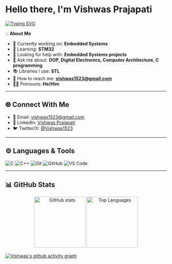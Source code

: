 # Hello there, I'm Vishwas Prajapati  

[![Typing SVG](https://readme-typing-svg.herokuapp.com?size=25&duration=4000&color=F75C7E&width=600&lines=Embedded+Systems;C+%7C+C%2B%2B+Programmer;Trying+To+Do+Better)](https://git.io/typing-svg)

💡 **About Me**  
- 🔭 Currently working on: **Embedded Systems**  
- 🌱 Learning: **STM32**  
- 🤝 Looking for help with: **Embedded Systems projects**  
- 💬 Ask me about: **OOP, Digital Electronics, Computer Architecture, C programming**  
- 📚 Libraries I use: **STL**  
- 📧 How to reach me: **vishwas1523@gmail.com**  
- 🙋‍♂️ Pronouns: **He/Him**  

---

## 🌐 Connect With Me  

- 📩 Email: [vishwas1523@gmail.com](mailto:vishwas1523@gmail.com)  
- 💼 LinkedIn: [Vishwas Prajapati](https://www.linkedin.com/in/vishwas-prajapati-b5498a320)  
- 🐦 Twitter/X: [@Vishwas1523](https://x.com/Vishwas1523)  

---

## ⚙️ Languages & Tools  

![C](https://img.shields.io/badge/C-00599C?style=flat&logo=c&logoColor=white)
![C++](https://img.shields.io/badge/C++-00599C?style=flat&logo=cplusplus&logoColor=white)
![Git](https://img.shields.io/badge/Git-F05032?style=flat&logo=git&logoColor=white)
![GitHub](https://img.shields.io/badge/GitHub-181717?style=flat&logo=github&logoColor=white)
![VS Code](https://img.shields.io/badge/VS%20Code-0078d7?style=flat&logo=visual-studio-code&logoColor=white)

---

## 📊 GitHub Stats  

<p align="center">
  <img src="https://github-readme-stats.vercel.app/api?username=Vishwas1523&show_icons=true&theme=radical" alt="GitHub stats" height="160"/>
  <img src="https://github-readme-stats.vercel.app/api/top-langs?username=Vishwas1523&layout=compact&theme=radical" alt="Top Languages" height="160"/>
</p>


[![Vishwas's github activity graph](https://github-readme-activity-graph.vercel.app/graph?username=Vishwas1523&theme=react-dark)](https://github.com/ashutosh00710/github-readme-activity-graph)

